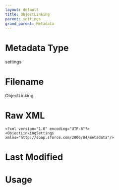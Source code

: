 ```yaml
---
layout: default
title: ObjectLinking
parent: settings
grand_parent: Metadata
---
```

# Metadata Type
settings


# Filename 
ObjectLinking


# Raw XML
```
<?xml version="1.0" encoding="UTF-8"?>
<ObjectLinkingSettings xmlns="http://soap.sforce.com/2006/04/metadata"/>
```


# Last Modified


# Usage
